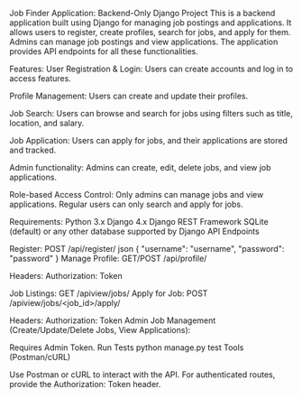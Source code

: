 Job Finder Application: Backend-Only Django Project
This is a backend application built using Django for managing job postings and applications. It allows users to register, create profiles, search for jobs, and apply for them. Admins can manage job postings and view applications. The application provides API endpoints for all these functionalities.

Features:
User Registration & Login: Users can create accounts and log in to access features.

Profile Management: Users can create and update their profiles.

Job Search: Users can browse and search for jobs using filters such as title, location, and salary.

Job Application: Users can apply for jobs, and their applications are stored and tracked.

Admin functionality: Admins can create, edit, delete jobs, and view job applications.

Role-based Access Control: Only admins can manage jobs and view applications. Regular users can only search and apply for jobs.

Requirements:
Python 3.x
Django 4.x
Django REST Framework
SQLite (default) or any other database supported by Django
API Endpoints

Register:
POST /api/register/ json { "username": "username", "password": "password" }
Manage Profile:
GET/POST /api/profile/

Headers: Authorization: Token

Job Listings:
GET /apiview/jobs/
Apply for Job:
POST /apiview/jobs/<job_id>/apply/

Headers: Authorization: Token
Admin Job Management (Create/Update/Delete Jobs, View Applications):

Requires Admin Token.
Run Tests
python manage.py test
Tools (Postman/cURL)

Use Postman or cURL to interact with the API. For authenticated routes, provide the Authorization: Token header.
